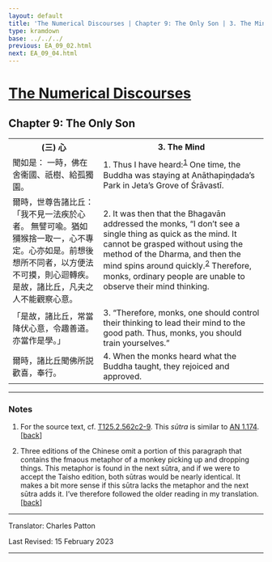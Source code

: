 ```yaml
---
layout: default
title: 'The Numerical Discourses | Chapter 9: The Only Son | 3. The Mind'
type: kramdown
base: ../../../
previous: EA_09_02.html
next: EA_09_04.html
---
```


<h1><a href='../index.html'>The Numerical Discourses</a></h1>
<h2>Chapter 9: The Only Son</h2>

<table class="trans">
  <th class='ch'>(三) 心</th>
  <th class='en'>3. The Mind</th>
  <tr>
    <td class='ch' title='T125.2.562c2'>聞如是： 一時，佛在舍衞國、祇樹、給孤獨園。</td>
    <td id='p1'>1. Thus I have heard:<sup id="ref1"><a href="#n1">1</a></sup> One time, the Buddha was staying at Anāthapiṇḍada’s Park in Jeta’s Grove of Śrāvastī.</td>
  </tr>
  <tr>
    <td class='ch' title='T125.2.562c3'>爾時，世尊告諸比丘： 「我不見一法疾於心者。 無譬可喩。猶如獼猴捨一取一，心不專定。心亦如是。前想後想所不同者，以方便法不可摸，則心迴轉疾。 是故，諸比丘，凡夫之人不能觀察心意。</td>
    <td id='p2'>2. It was then that the Bhagavān addressed the monks, “I don’t see a single thing as quick as the mind. It cannot be grasped without using the method of the Dharma, and then the mind spins around quickly.<sup id="ref2"><a href="#n2">2</a></sup> Therefore, monks, ordinary people are unable to observe their mind thinking.</td>
  </tr>
  <tr>
    <td class='ch' title='T125.2.562c6'>「是故，諸比丘，常當降伏心意，令趣善道。亦當作是學。」</td>
    <td id='p3'>3. “Therefore, monks, one should control their thinking to lead their mind to the good path. Thus, monks, you should train yourselves.”</td>
  </tr>
  <tr>
    <td class='ch' title='T125.2.562c8'>爾時，諸比丘聞佛所説歡喜，奉行。</td>
    <td id='p4'>4. When the monks heard what the Buddha taught, they rejoiced and approved.</td>
  </tr>
</table>

<hr/>

<h3 id="notes">Notes</h3>

<ol class="notes-list">
<li id="n1"><p>For the source text, cf. <a href="https://cbetaonline.dila.edu.tw/zh/T02n0125_p0562c02" target="_blank">T125.2.562c2-9</a>. This <em>sūtra</em> is similar to <a href="https://www.suttacentral.net/an1.174" target="_blank">AN 1.174</a>. [<a href="#ref1">back</a>]</p></li>
<li id="n2"><p>Three editions of the Chinese omit a portion of this paragraph that contains the fmaous metaphor of a monkey picking up and dropping things. This metaphor is found in the next sūtra, and if we were to accept the Taisho edition, both sūtras would be nearly identical. It makes a bit more sense if this sūtra lacks the metaphor and the next sūtra adds it. I’ve therefore followed the older reading in my translation. [<a href="#ref2">back</a>]</p></li>
</ol>
<hr/>

<p class="translator">Translator: Charles Patton</p>
<p class='revised'>Last Revised: 15 February 2023</p>

<hr/>